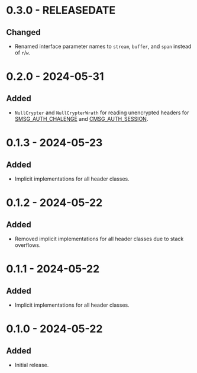 # 0.3.0 - RELEASEDATE

## Changed

* Renamed interface parameter names to `stream`, `buffer`, and `span` instead of `r`/`w`.

# 0.2.0 - 2024-05-31

## Added

* `NullCrypter` and `NullCrypterWrath` for reading unencrypted headers
  for [SMSG_AUTH_CHALENGE](https://gtker.com/wow_messages/docs/smsg_auth_challenge.html)
  and [CMSG_AUTH_SESSION](https://gtker.com/wow_messages/docs/cmsg_auth_session.html).

# 0.1.3 - 2024-05-23

## Added

* Implicit implementations for all header classes.

# 0.1.2 - 2024-05-22

## Added

* Removed implicit implementations for all header classes due to stack overflows.

# 0.1.1 - 2024-05-22

## Added

* Implicit implementations for all header classes.

# 0.1.0 - 2024-05-22

## Added

* Initial release.
